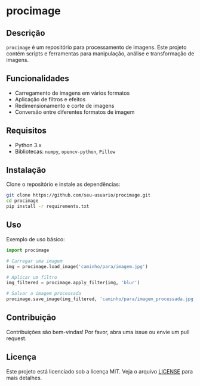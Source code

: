 # procimage

## Descrição
`procimage` é um repositório para processamento de imagens. Este projeto contém scripts e ferramentas para manipulação, análise e transformação de imagens.

## Funcionalidades
- Carregamento de imagens em vários formatos
- Aplicação de filtros e efeitos
- Redimensionamento e corte de imagens
- Conversão entre diferentes formatos de imagem

## Requisitos
- Python 3.x
- Bibliotecas: `numpy`, `opencv-python`, `Pillow`

## Instalação
Clone o repositório e instale as dependências:
```bash
git clone https://github.com/seu-usuario/procimage.git
cd procimage
pip install -r requirements.txt
```

## Uso
Exemplo de uso básico:
```python
import procimage

# Carregar uma imagem
img = procimage.load_image('caminho/para/imagem.jpg')

# Aplicar um filtro
img_filtered = procimage.apply_filter(img, 'blur')

# Salvar a imagem processada
procimage.save_image(img_filtered, 'caminho/para/imagem_processada.jpg')
```

## Contribuição
Contribuições são bem-vindas! Por favor, abra uma issue ou envie um pull request.

## Licença
Este projeto está licenciado sob a licença MIT. Veja o arquivo [LICENSE](LICENSE) para mais detalhes.